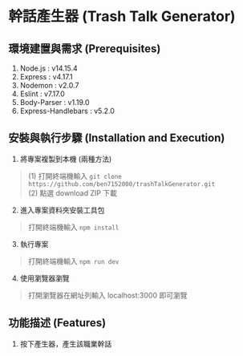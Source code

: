 # 幹話產生器 (Trash Talk Generator)

## 環境建置與需求 (Prerequisites)
1. Node.js : v14.15.4
2. Express : v4.17.1
3. Nodemon : v2.0.7
4. Eslint : v7.17.0
5. Body-Parser : v1.19.0
6. Express-Handlebars : v5.2.0

## 安裝與執行步驟 (Installation and Execution)
1. 將專案複製到本機 (兩種方法)
> (1) 打開終端機輸入 
`git clone https://github.com/ben7152000/trashTalkGenerator.git`</br>
(2) 點選 download ZIP 下載

2. 進入專案資料夾安裝工具包
> 打開終端機輸入
`npm install`

3. 執行專案
> 打開終端機輸入 
`npm run dev`

4. 使用瀏覽器瀏覽</br>
>打開瀏覽器在網址列輸入 localhost:3000 即可瀏覽

## 功能描述 (Features)
1. 按下產生器，產生該職業幹話
